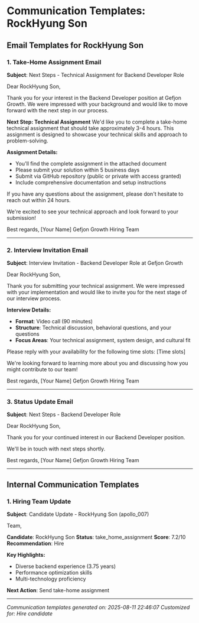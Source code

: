 # Communication Templates: RockHyung Son

## Email Templates for RockHyung Son

### 1. Take-Home Assignment Email
**Subject**: Next Steps - Technical Assignment for Backend Developer Role

Dear RockHyung Son,

Thank you for your interest in the Backend Developer position at Gefjon Growth. We were impressed with your background and would like to move forward with the next step in our process.

**Next Step: Technical Assignment**
We'd like you to complete a take-home technical assignment that should take approximately 3-4 hours. This assignment is designed to showcase your technical skills and approach to problem-solving.

**Assignment Details:**
- You'll find the complete assignment in the attached document
- Please submit your solution within 5 business days
- Submit via GitHub repository (public or private with access granted)
- Include comprehensive documentation and setup instructions

If you have any questions about the assignment, please don't hesitate to reach out within 24 hours.

We're excited to see your technical approach and look forward to your submission!

Best regards,
[Your Name]
Gefjon Growth Hiring Team

---

### 2. Interview Invitation Email
**Subject**: Interview Invitation - Backend Developer Role at Gefjon Growth

Dear RockHyung Son,

Thank you for submitting your technical assignment. We were impressed with your implementation and would like to invite you for the next stage of our interview process.

**Interview Details:**
- **Format**: Video call (90 minutes)
- **Structure**: Technical discussion, behavioral questions, and your questions
- **Focus Areas**: Your technical assignment, system design, and cultural fit

Please reply with your availability for the following time slots:
[Time slots]

We're looking forward to learning more about you and discussing how you might contribute to our team!

Best regards,
[Your Name]
Gefjon Growth Hiring Team

---

### 3. Status Update Email

**Subject**: Next Steps - Backend Developer Role

Dear RockHyung Son,

Thank you for your continued interest in our Backend Developer position.

We'll be in touch with next steps shortly.

Best regards,
[Your Name]
Gefjon Growth Hiring Team

---

## Internal Communication Templates

### 1. Hiring Team Update
**Subject**: Candidate Update - RockHyung Son (apollo_007)

Team,

**Candidate**: RockHyung Son
**Status**: take_home_assignment
**Score**: 7.2/10
**Recommendation**: Hire

**Key Highlights:**
- Diverse backend experience (3.75 years)
- Performance optimization skills
- Multi-technology proficiency

**Next Action**: Send take-home assignment

---

*Communication templates generated on: 2025-08-11 22:46:07*
*Customized for: Hire candidate*
